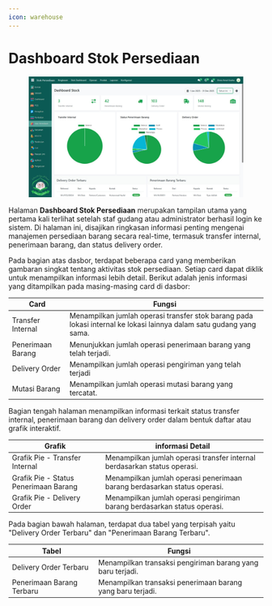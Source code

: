 ```yaml
---
icon: warehouse
---
```


# Dashboard Stok Persediaan

<figure><img src="../../.gitbook/assets/image (4).png" alt=""><figcaption></figcaption></figure>

Halaman **Dashboard Stok Persediaan** merupakan tampilan utama yang pertama kali terlihat setelah staf gudang atau administrator berhasil login ke sistem. Di halaman ini, disajikan ringkasan informasi penting mengenai manajemen persediaan barang secara real-time, termasuk transfer internal, penerimaan barang, dan status delivery order.&#x20;

Pada bagian atas dasbor, terdapat beberapa card yang memberikan gambaran singkat tentang aktivitas stok persediaan. Setiap card dapat diklik untuk menampilkan informasi lebih detail. Berikut adalah jenis informasi yang ditampilkan pada masing-masing card di dasbor:

| Card              | Fungsi                                                                                                              |
| ----------------- | ------------------------------------------------------------------------------------------------------------------- |
| Transfer Internal | Menampilkan jumlah operasi transfer stok barang pada lokasi internal ke lokasi lainnya dalam satu gudang yang sama. |
| Penerimaan Barang | Menunjukkan jumlah operasi penerimaan barang yang telah terjadi.                                                    |
| Delivery Order    | Menampilkan jumlah operasi pengiriman yang telah terjadi                                                            |
| Mutasi Barang     | Menampilkan jumlah operasi mutasi barang yang tercatat.                                                             |

Bagian tengah halaman menampilkan informasi terkait status transfer internal, penerimaan barang dan delivery order dalam bentuk daftar atau grafik interaktif.

| Grafik                                | informasi Detail                                                         |
| ------------------------------------- | ------------------------------------------------------------------------ |
| Grafik Pie - Transfer Internal        | Menampilkan jumlah operasi transfer internal berdasarkan status operasi. |
| Grafik Pie - Status Penerimaan Barang | Menampilkan jumlah operasi penerimaan barang berdasarkan status operasi. |
| Grafik Pie - Delivery Order           | Menampilkan jumlah operasi pengiriman barang berdasarkan status operasi. |

Pada bagian bawah halaman, terdapat dua tabel yang terpisah yaitu "Delivery Order Terbaru" dan "Penerimaan Barang Terbaru".

| Tabel                     | Fungsi                                                     |
| ------------------------- | ---------------------------------------------------------- |
| Delivery Order Terbaru    | Menampilkan transaksi pengiriman barang yang baru terjadi. |
| Penerimaan Barang Terbaru | Menampilkan transaksi penerimaan barang yang baru terjadi. |
